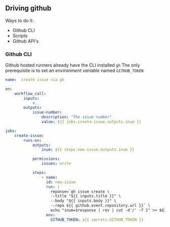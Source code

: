 ## Driving github

Ways to do it:
- Github CLI
- Scripts
- Github API's

### Github CLI
Github hosted runners already have the CLI installed `gh`
The only prerequisite is to set an *environment variable* named `GITHUB_TOKEN`

```yml
name:  create issue via gh

on:
    workflow_call:
        inputs:
            #...
        outputs:
            issue-number:
                description: "The issue number"
                value: ${{ jobs.create-issue.outputs.inum }}

jobs:
    create-issue:
        runs-on:
            outputs:
                inum: ${{ steps.new-issue.outputs.inum }}

            permissions:
                issues: write

            steps:
                - name:
                  id: new-issue
                  run: |
                    reponse=`gh issue create \
                    --title "${{ inputs.title }}" \
                    --body "${{ inputs.body }}" \
                    --repo ${{ github.event.repository.url }}` \
                    echo "inum=$response | rev | cut -d'/' -f 1" >> $GITHUB_OUTPUT
                  env:
                    GITHUB_TOKEN: ${{ secrets.GITHUB_TOKEN }}
```
